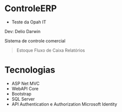 # ControleERP
- Teste da Opah IT

Dev: Delio Darwin
 
Sistema de controle comercial
> Estoque
> Fluxo de Caixa
> Relatórios

# Tecnologias
 - ASP Net MVC
 - WebAPI Core
 - Bootstrap
 - SQL Server
 - API Authentication e Authorization Microsoft Identity
